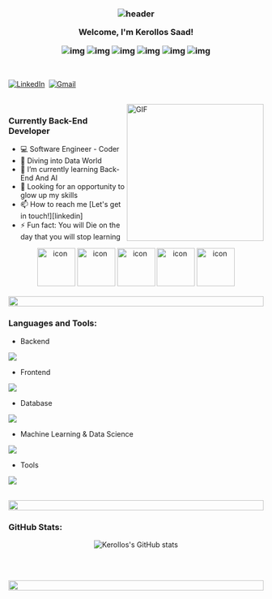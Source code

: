 <h3 align="center">
  
  ![header](https://user-images.githubusercontent.com/59575502/127335491-fdba1874-e943-4d3c-ab8c-678ffe22f8b8.png)
  
  Welcome, I'm Kerollos Saad!
  
  ![img](https://custom-icon-badges.herokuapp.com/badge/Repo-blue.svg?logo=repo)
  ![img](https://custom-icon-badges.herokuapp.com/badge/Star-yellow.svg?logo=star)
  ![img](https://custom-icon-badges.herokuapp.com/badge/Issue-red.svg?logo=issue)
  ![img](https://custom-icon-badges.herokuapp.com/badge/Fork-orange.svg?logo=fork)
  ![img](https://custom-icon-badges.herokuapp.com/badge/Commit-green.svg?logo=commit)
  ![img](https://custom-icon-badges.herokuapp.com/badge/Pull%20Request-purple.svg?logo=pr)
  
</h3>

<p align="center">
<br>

<a href="https://www.linkedin.com/in/kerollos-saad-6bba49269/"><img src="https://img.shields.io/badge/linkedin-%230077B5.svg?&style=for-the-badge&logo=linkedin&logoColor=white" alt="LinkedIn" /></a>&nbsp;
<a href=""><img src="https://img.shields.io/badge/gmail-%23D14836.svg?&style=for-the-badge&logo=gmail&logoColor=white" alt="Gmail"/></a>&nbsp;
</p>

<br>

<img align="right" height="270px" alt="GIF" src="https://media.giphy.com/media/CVtNe84hhYF9u/giphy.gif" />

### Currently Back-End Developer
- 💻 Software Engineer - Coder
- 👀 Diving into Data World
- 🌱 I’m currently learning Back-End And AI
- 🧗 Looking for an opportunity to glow up my skills
- 📫 How to reach me [Let's get in touch!][linkedin]
- ⚡ Fun fact: You will Die on the day that you will stop learning

<be>

<div align="center">
  <img src="https://techstack-generator.vercel.app/python-icon.svg" alt="icon" width="75" height="75" />
  <img src="https://techstack-generator.vercel.app/csharp-icon.svg" alt="icon" width="75" height="75" />
  <img src="https://techstack-generator.vercel.app/cpp-icon.svg" alt="icon" width="75" height="75" />
  <img src="https://techstack-generator.vercel.app/js-icon.svg" alt="icon"width="75" height="75" />
  <img src="https://techstack-generator.vercel.app/github-icon.svg" alt="icon" width="75" height="75" />
</div>

<br>

<img src="https://i.imgur.com/dBaSKWF.gif" height="20" width="100%">

<h3 align="left">Languages and Tools:</h3>

- Backend
<p align="left">
  <a href="https://skillicons.dev">
    <img src="https://skillicons.dev/icons?i=dotnet,flask" />
  </a>
</p>

- Frontend
<p align="left">
  <a href="https://skillicons.dev">
    <img src="https://skillicons.dev/icons?i=html,css,js,bootstrap,jquery" />
  </a>
</p>

- Database
<p align="left">
  <a href="https://skillicons.dev">
    <img src="https://skillicons.dev/icons?i=mongodb,sqlserver" />
  </a>
</p>

- Machine Learning & Data Science
<p align="left">
  <a href="https://skillicons.dev">
    <img src="https://skillicons.dev/icons?i=anaconda,sklearn,pytorch,opencv,selenium" />
  </a>
</p>

- Tools
<p align="left">
  <a href="https://skillicons.dev">
    <img src="https://skillicons.dev/icons?i=git,github,visualstudio,vscode,pycharm,postman,ubuntu,linux" />
  </a>
</p>

<br/>

<img src="https://i.imgur.com/dBaSKWF.gif" height="20" width="100%">

<h3 align="left">GitHub Stats:</h3>
<div align="center">
 
![Kerollos's GitHub stats](https://github-readme-stats.vercel.app/api?username=Kerollos-Saad\&theme=midnight-purple\&show_icons=true\&show=reviews,prs_merged,prs_merged_percentage\&hide=contribs,issues)

<!--
[![Top Langs](https://github-readme-stats.vercel.app/api/top-langs/?username=Kerollos-Saad&theme=midnight-purple&layout=compact)](https://github.com/anuraghazra/github-readme-stats)
-->

</div>

<br><br>

<img src="https://i.imgur.com/dBaSKWF.gif" height="20" width="100%">

<!---
Kerollos-Saad/Kerollos-Saad is a ✨ special ✨ repository because its `README.md` (this file) appears on your GitHub profile.
You can click the Preview link to take a look at your changes.
--->
